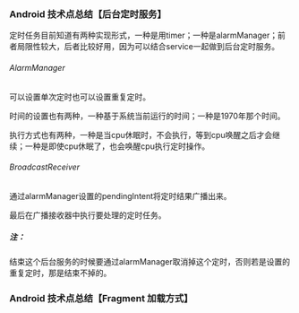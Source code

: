 ### Android 技术点总结【后台定时服务】

定时任务目前知道有两种实现形式，一种是用timer；一种是alarmManager；前者局限性较大，后者比较好用，因为可以结合service一起做到后台定时服务。

###### AlarmManager

可以设置单次定时也可以设置重复定时。

时间的设置也有两种，一种基于系统当前运行的时间；一种是1970年那个时间。

执行方式也有两种，一种是当cpu休眠时，不会执行，等到cpu唤醒之后才会继续；一种是即使cpu休眠了，也会唤醒cpu执行定时操作。

###### BroadcastReceiver

通过alarmManager设置的pendingIntent将定时结果广播出来。

最后在广播接收器中执行要处理的定时任务。

##### 注：

结束这个后台服务的时候要通过alarmManager取消掉这个定时，否则若是设置的重复定时，那是结束不掉的。

### Android 技术点总结【Fragment 加载方式】

